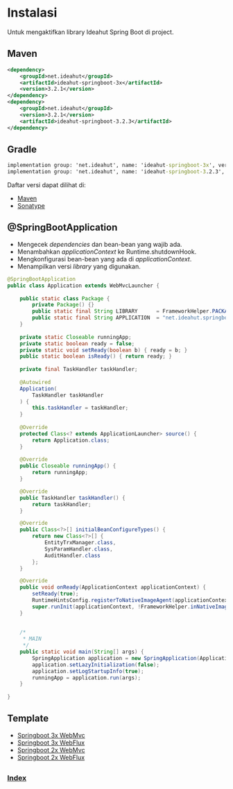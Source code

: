 # Instalasi

Untuk mengaktifkan library Ideahut Spring Boot di project.

## Maven

``` xml
<dependency>
    <groupId>net.ideahut</groupId>
    <artifactId>ideahut-springboot-3x</artifactId>
    <version>3.2.1</version>
</dependency>
<dependency>
    <groupId>net.ideahut</groupId>
    <version>3.2.1</version>
    <artifactId>ideahut-springboot-3.2.3</artifactId>
</dependency>
```

## Gradle

``` cmd
implementation group: 'net.ideahut', name: 'ideahut-springboot-3x', version: '3.2.1'
implementation group: 'net.ideahut', name: 'ideahut-springboot-3.2.3', version: '3.2.1'
```

Daftar versi dapat dilihat di:

- [Maven](https://mvnrepository.com/artifact/net.ideahut)
- [Sonatype](https://central.sonatype.com/search?namespace=net.ideahut)

## @SpringBootApplication

- Mengecek _dependencies_ dan bean-bean yang wajib ada.
- Menambahkan _applicationContext_ ke Runtime.shutdownHook.
- Mengkonfigurasi bean-bean yang ada di _applicationContext_.
- Menampilkan versi _library_ yang digunakan.

```java
@SpringBootApplication
public class Application extends WebMvcLauncher {
	
	public static class Package {
		private Package() {}
		public static final String LIBRARY		= FrameworkHelper.PACKAGE;
		public static final String APPLICATION	= "net.ideahut.springboot.template";
	}
	
	private static Closeable runningApp;
	private static boolean ready = false;
	private static void setReady(boolean b) { ready = b; }
	public static boolean isReady() { return ready; }
	
	private final TaskHandler taskHandler;
	
	@Autowired
	Application(
		TaskHandler taskHandler
	) {
		this.taskHandler = taskHandler;
	}
	
	@Override
	protected Class<? extends ApplicationLauncher> source() {
		return Application.class;
	}
	
	@Override
	public Closeable runningApp() {
		return runningApp;
	}

	@Override
	public TaskHandler taskHandler() {
		return taskHandler;
	}

	@Override
	public Class<?>[] initialBeanConfigureTypes() {
		return new Class<?>[] {
			EntityTrxManager.class,
			SysParamHandler.class,
			AuditHandler.class
		};
	}

	@Override
	public void onReady(ApplicationContext applicationContext) {
		setReady(true);
		RuntimeHintsConfig.registerToNativeImageAgent(applicationContext);
		super.runInit(applicationContext, !FrameworkHelper.inNativeImage().booleanValue());
	}
	
	
	/*
	 * MAIN
	 */
	public static void main(String[] args) {
		SpringApplication application = new SpringApplication(Application.class);
		application.setLazyInitialization(false);
		application.setLogStartupInfo(true);
		runningApp = application.run(args);
	}
	
}
```

## Template

- [Springboot 3x WebMvc](https://github.com/thomson470/ideahut-springboot-3x-template-mvc)
- [Springboot 3x WebFlux](https://github.com/thomson470/ideahut-springboot-3x-template-flux)
- [Springboot 2x WebMvc](https://github.com/thomson470/ideahut-springboot-2x-template-mvc)
- [Springboot 2x WebFlux](https://github.com/thomson470/ideahut-springboot-2x-template-flux)

##

### [Index](./index.md)

